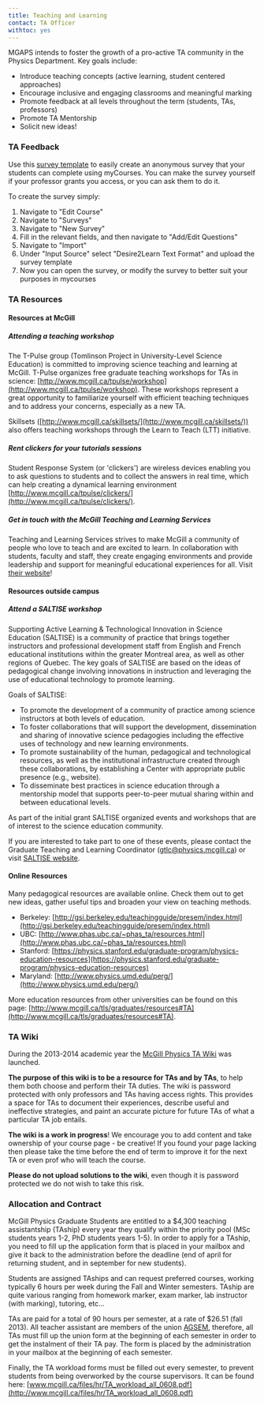 ```yaml
---
title: Teaching and Learning
contact: TA Officer
withtoc: yes
---
```


MGAPS intends to foster the growth of a pro-active TA community in the Physics Department. Key goals include:

* Introduce teaching concepts (active learning, student centered approaches)
* Encourage inclusive and engaging classrooms and meaningful marking
* Promote feedback at all levels throughout the term (students, TAs, professors)  
* Promote TA Mentorship 
* Solicit new ideas! 

### TA Feedback

Use this [survey template](/files/TA_feedback_survey_myCourse_template.txt) to easily create an anonymous survey that your students can complete using myCourses. You can make the survey yourself if your professor grants you access, or you can ask them to do it.

To create the survey simply:

1. Navigate to "Edit Course"
2. Navigate to "Surveys"
3. Navigate to "New Survey"
4. Fill in the relevant fields, and then navigate to "Add/Edit Questions"
5. Navigate to "Import"
6. Under "Input Source" select "Desire2Learn Text Format" and upload the survey template
7. Now you can open the survey, or modify the survey to better suit your purposes in mycourses

### TA Resources

#### Resources at McGill

##### Attending a teaching workshop

The T-Pulse group (Tomlinson Project in University-Level Science Education) is committed to improving science teaching and learning at McGill. T-Pulse organizes free graduate teaching workshops for TAs in science: [http://www.mcgill.ca/tpulse/workshop](http://www.mcgill.ca/tpulse/workshop). These workshops represent a great opportunity to familiarize yourself with efficient teaching techniques and to address your concerns, especially as a new TA.

Skillsets ([http://www.mcgill.ca/skillsets/](http://www.mcgill.ca/skillsets/)) also offers teaching workshops through the Learn to Teach (LTT) initiative. 

##### Rent clickers for your tutorials sessions

Student Response System (or 'clickers') are wireless devices enabling you to ask questions to students and to collect the answers in real time, which can help creating a dynamical learning environment [http://www.mcgill.ca/tpulse/clickers/](http://www.mcgill.ca/tpulse/clickers/).

##### Get in touch with the McGill Teaching and Learning Services

Teaching and Learning Services strives to make McGill a community of people who love to teach and are excited to learn. In collaboration with students, faculty and staff, they create engaging environments and provide leadership and support for meaningful educational experiences for all. Visit [their website](http://www.mcgill.ca/tls/)!

#### Resources outside campus

##### Attend a SALTISE workshop

Supporting Active Learning & Technological Innovation in Science Education (SALTISE) is a community of practice that brings together instructors and professional development staff from English and French educational institutions within the greater Montreal area, as well as other regions of Quebec. The key goals of SALTISE are based on the ideas of pedagogical change involving innovations in instruction and leveraging the use of educational technology to promote learning.

Goals of SALTISE:

* To promote the development of a community of practice among science instructors at both levels of education.
* To foster collaborations that will support the development, dissemination and sharing of innovative science pedagogies including the effective uses of technology and new learning environments.
* To promote sustainability of the human, pedagogical and technological resources, as well as the institutional infrastructure created through these collaborations, by establishing a Center with appropriate public presence (e.g., website).
* To disseminate best practices in science education through a mentorship model that supports peer-to-peer mutual sharing within and between educational levels.

As part of the initial grant SALTISE organized events and workshops that are of interest to the science education community. 

If you are interested to take part to one of these events, please contact the Graduate Teaching and Learning Coordinator ([gtlc@physics.mcgill.ca](mailto:gtlc@physics.mcgill.ca)) or visit [SALTISE website](http://www.saltise.ca/).

#### Online Resources

Many pedagogical resources are available online. Check them out to get new ideas, gather useful tips and broaden your view on teaching methods. 

* Berkeley: [http://gsi.berkeley.edu/teachingguide/presem/index.html](http://gsi.berkeley.edu/teachingguide/presem/index.html)
* UBC: [http://www.phas.ubc.ca/~phas_ta/resources.html](http://www.phas.ubc.ca/~phas_ta/resources.html)
* Stanford: [https://physics.stanford.edu/graduate-program/physics-education-resources](https://physics.stanford.edu/graduate-program/physics-education-resources)
* Maryland: [http://www.physics.umd.edu/perg/](http://www.physics.umd.edu/perg/)

More education resources from other universities can be found on this page: [http://www.mcgill.ca/tls/graduates/resources#TA](http://www.mcgill.ca/tls/graduates/resources#TA). 

### TA Wiki

During the 2013-2014 academic year the  [McGill Physics TA Wiki](http://www.hep.physics.mcgill.ca/TA/bin/view/Main/WebHome) was launched.

__The purpose of this wiki is to be a resource for TAs and by TAs__, to help them both choose and perform their TA duties. The wiki is password protected with only professors and TAs having access rights. This provides a space for TAs to document their experiences, describe useful and ineffective strategies, and paint an accurate picture for future TAs of what a particular TA job entails.

__The wiki is a work in progress__! We encourage you to add content and take ownership of your course page - be creative! If you found your page lacking then please take the time before the end of term to improve it for the next TA or even prof who will teach the course.

__Please do not upload solutions to the wiki__, even though it is password protected we do not wish to take this risk.

### Allocation and Contract

McGill Physics Graduate Students are entitled to a $4,300 teaching assistantship (TAship) every year they qualify within the priority pool (MSc students years 1-2, PhD students years 1-5).  In order to apply for a TAship, you need to fill up the application form that is placed in your mailbox and give it back to the administration before the deadline (end of april for returning student, and in september for new students).

Students are assigned TAships and can request preferred courses, working typically 6 hours per week during the Fall and Winter semesters. TAship are quite various ranging from homework marker, exam marker, lab instructor (with marking), tutoring, etc...

TAs are paid for a total of 90 hours per semester, at a rate of $26.51 (fall 2013). All teacher assistant are members of the union [AGSEM](http://agsem-aeedem.ca/), therefore, all TAs must fill up the union form at the beginning of each semester in order to get the instalment of their TA pay.  The form is placed by the administration in your mailbox at the beginning of each semester.

Finally, the TA workload forms must be filled out every semester, to prevent students from being overworked by the course supervisors.  It can be found here: [www.mcgill.ca/files/hr/TA_workload_all_0608.pdf](http://www.mcgill.ca/files/hr/TA_workload_all_0608.pdf)